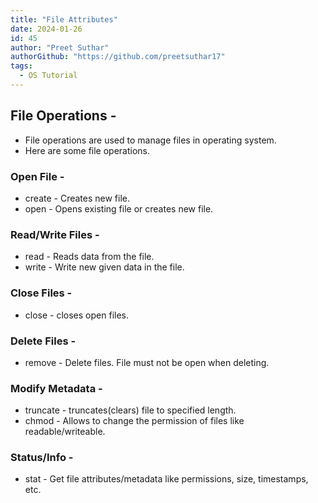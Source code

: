 ```yaml
---
title: "File Attributes"
date: 2024-01-26
id: 45
author: "Preet Suthar"
authorGithub: "https://github.com/preetsuthar17"
tags:
  - OS Tutorial
---
```


## File Operations -

- File operations are used to manage files in operating system.
- Here are some file operations.

### Open File -

- create - Creates new file.
- open - Opens existing file or creates new file.

### Read/Write Files -

- read - Reads data from the file.
- write - Write new given data in the file.

### Close Files -

- close - closes open files.

### Delete Files -

- remove - Delete files. File must not be open when deleting.

### Modify Metadata -

- truncate - truncates(clears) file to specified length.
- chmod - Allows to change the permission of files like readable/writeable.

### Status/Info -

- stat - Get file attributes/metadata like permissions, size, timestamps, etc.
